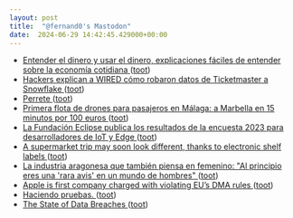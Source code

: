 ```yaml
---
layout: post
title:  "@fernand0's Mastodon"
date:  2024-06-29 14:42:45.429000+00:00
---
```

*  [Entender el dinero y usar el dinero, explicaciones fáciles de entender sobre la economía cotidiana ](https://www.microsiervos.com/archivo/economia/entender-dinero-explicaciones-faciles-economia-cotidiana.htm) ([toot](https://mastodon.social/@fernand0/112700435033393841))
*  [Hackers explican a WIRED cómo robaron datos de Ticketmaster a Snowflake ](https://es.wired.com/articulos/hackers-explican-a-wired-como-robaron-datos-de-ticketmaster-a-snowflak) ([toot](https://mastodon.social/@fernand0/112699615023529241))
*  [Perrete ](https://www.flickr.com/photos/fernand0/53794778008) ([toot](https://mastodon.social/@fernand0/112699496655104171))
*  [Primera flota de drones para pasajeros en Málaga: a Marbella en 15 minutos por 100 euros ](https://www.diariosur.es/malaga/primera-flota-drones-pasajeros-malaga-marbella-minutos-20240618185026-nt.html#vca=fixed-bt) ([toot](https://mastodon.social/@fernand0/112699337465282162))
*  [La Fundación Eclipse publica los resultados de la encuesta 2023 para desarrolladores de IoT y Edge ](https://internetdelascosas.xyz/articulo.php?id=429) ([toot](https://mastodon.social/@fernand0/112699280291046789))
*  [A supermarket trip may soon look different, thanks to electronic shelf labels  ](https://www.npr.org/2024/06/17/nx-s1-5009271/electronic-shelf-labels-prices-walmart-grocery-store) ([toot](https://mastodon.social/@fernand0/112699048368520773))
*  [La industria aragonesa que también piensa en femenino: "Al principio eres una 'rara avis' en un mundo de hombres" ](https://www.elperiodicodearagon.com/aragon/2024/06/23/industria-aragonesa-piensa-femenino-principio-104158467.htm) ([toot](https://mastodon.social/@fernand0/112697254572316497))
*  [Apple is first company charged with violating EU’s DMA rules ](https://www.theverge.com/2024/6/24/24184629/apple-dma-steering-infringement-rulin) ([toot](https://mastodon.social/@fernand0/112695515689272380))
*  [Haciendo pruebas. ](https://avecesunafoto.wordpress.com/2024/06/28/haciendo-pruebas) ([toot](https://mastodon.social/@fernand0/112695334935913261))
*  [The State of Data Breaches ](https://www.troyhunt.com/the-state-of-data-breaches) ([toot](https://mastodon.social/@fernand0/112695241446873911))
